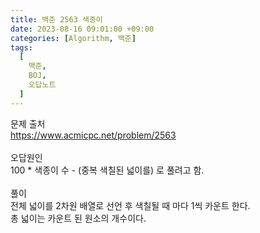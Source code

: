 ```yaml
---
title: 백준 2563 색종이
date: 2023-08-16 09:01:00 +09:00
categories: [Algorithm, 백준]
tags:
  [
    백준,
	BOJ,
	오답노트
  ]
---
```


문제 출처<br>
<https://www.acmicpc.net/problem/2563><br>
<br>
오답원인<br>
100 \* 색종이 수 - (중복 색칠된 넓이를) 로 풀려고 함.<br>
<br>
풀이<br>
전체 넓이를 2차원 배열로 선언 후 색칠될 때 마다 1씩 카운트 한다.<br>
총 넓이는 카운트 된 원소의 개수이다.<br>